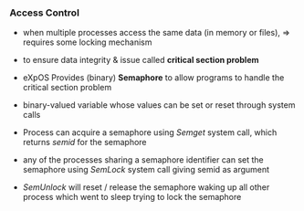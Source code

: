 ### Access Control

- when multiple processes access the same data (in memory or files), => requires some locking mechanism
- to ensure data integrity & issue called **critical section problem**

- eXpOS Provides (binary) **Semaphore** to allow programs to handle the critical section problem
- binary-valued variable whose values can be set or reset through system calls

- Process can acquire a semaphore using *Semget* system call, which returns *semid* for the semaphore

- any of the processes sharing a semaphore identifier can set the semaphore using *SemLock* system call giving semid as argument 
- *SemUnlock* will reset / release the semaphore waking up all other process which went to sleep trying to lock the semaphore